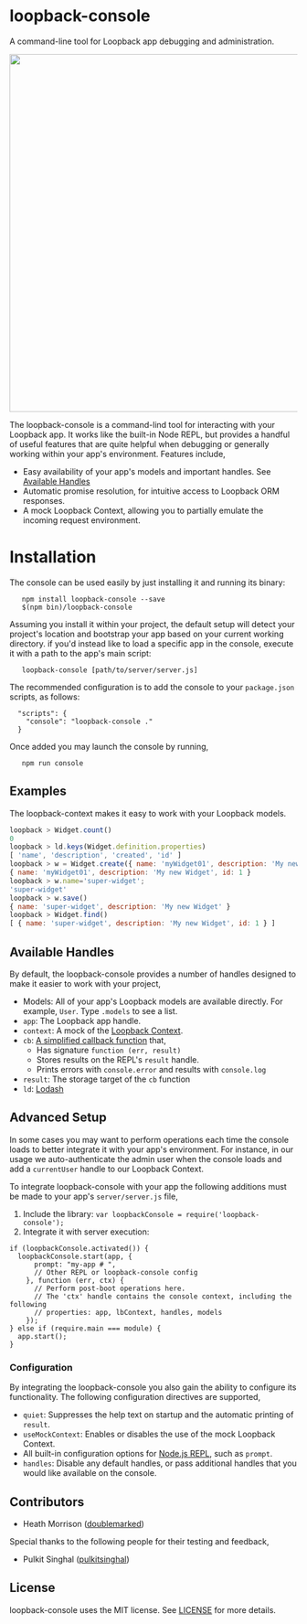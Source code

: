 # loopback-console
A command-line tool for Loopback app debugging and administration.

<a href="https://asciinema.org/a/ay3z8dx0lw5ac2d0qk5fv3glf" target="_blank"><img src="https://asciinema.org/a/ay3z8dx0lw5ac2d0qk5fv3glf.png" width="626"/></a>

The loopback-console is a command-lind tool for interacting with your Loopback app. It works like the built-in
Node REPL, but provides a handful of useful features that are quite helpful when debugging or generally
working within your app's environment. Features include,

- Easy availability of your app's models and important handles. See [Available Handles](#available-handles)
- Automatic promise resolution, for intuitive access to Loopback ORM responses.
- A mock Loopback Context, allowing you to partially emulate the incoming request environment.


# Installation

The console can be used easily by just installing it and running its binary:

```
   npm install loopback-console --save
   $(npm bin)/loopback-console
```

Assuming you install it within your project, the default setup will detect your project's location
and bootstrap your app based on your current working directory. if you'd instead like to load a specific app in the console, execute it with a path to the app's main script:

```
   loopback-console [path/to/server/server.js]
```

The recommended configuration is to add the console to your `package.json` scripts, as follows:

```
  "scripts": {
    "console": "loopback-console ."
  }
```

Once added you may launch the console by running,

```
   npm run console
```

## Examples

The loopback-context makes it easy to work with your Loopback models.

```Javascript
loopback > Widget.count()
0
loopback > ld.keys(Widget.definition.properties)
[ 'name', 'description', 'created', 'id' ]
loopback > w = Widget.create({ name: 'myWidget01', description: 'My new Widget'})
{ name: 'myWidget01', description: 'My new Widget', id: 1 }
loopback > w.name='super-widget';
'super-widget'
loopback > w.save()
{ name: 'super-widget', description: 'My new Widget' }
loopback > Widget.find()
[ { name: 'super-widget', description: 'My new Widget', id: 1 } ]
```

## Available Handles

By default, the loopback-console provides a number of handles designed to make it easier
to work with your project,

- Models: All of your app's Loopback models are available directly. For example, `User`. Type `.models` to see a list.
- `app`: The Loopback app handle.
- `context`: A mock of the <a href="http://docs.strongloop.com/display/LB/Using+current+context" target="_blank">Loopback Context</a>.
- `cb`: <a href="https://github.com/GovRight/loopback-console/blob/master/repl.js#L29-L34" target="_blank">A simplified callback function</a> that,
    - Has signature `function (err, result)`
    - Stores results on the REPL's `result` handle.
    - Prints errors with `console.error` and results with `console.log`
- `result`: The storage target of the `cb` function
- `ld`: <a href="https://lodash.com/" target="_blank">Lodash</a>

## Advanced Setup

In some cases you may want to perform operations each time the console loads
to better integrate it with your app's environment. For instance, in our usage we
auto-authenticate the admin user when the console loads and add a `currentUser` handle
to our Loopback Context.

To integrate loopback-console with your app the following additions must be made
to your app's `server/server.js` file,

1. Include the library: `var loopbackConsole = require('loopback-console');`
2. Integrate it with server execution:
```
if (loopbackConsole.activated()) {
  loopbackConsole.start(app, {
      prompt: "my-app # ",
      // Other REPL or loopback-console config
    }, function (err, ctx) {
      // Perform post-boot operations here.
      // The 'ctx' handle contains the console context, including the following
      // properties: app, lbContext, handles, models
    });
} else if (require.main === module) {
  app.start();
}
```

### Configuration

By integrating the loopback-console you also gain the ability to configure its functionality.
The following configuration directives are supported,

- `quiet`: Suppresses the help text on startup and the automatic printing of `result`.
- `useMockContext`: Enables or disables the use of the mock Loopback Context.
- All built-in configuration options for <a href="https://nodejs.org/api/repl.html" target="_blank">Node.js REPL</a>, such as `prompt`.
- `handles`: Disable any default handles, or pass additional handles that you would like available on the console.

## Contributors

- Heath Morrison (<a href="https://github.com/doublemarked" target="_blank">doublemarked</a>)

Special thanks to the following people for their testing and feedback,

- Pulkit Singhal (<a href="https://github.com/pulkitsinghal" target="_blank">pulkitsinghal</a>)

## License

loopback-console uses the MIT license. See [LICENSE](https://github.com/GovRight/loopback-console/blob/master/LICENSE) for more details.
